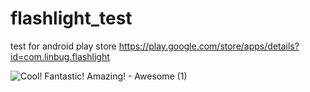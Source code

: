 # flashlight_test
test for android play store
https://play.google.com/store/apps/details?id=com.linbug.flashlight

![Cool! Fantastic! Amazing! - Awesome (1)](https://user-images.githubusercontent.com/18083080/159160803-29c62f45-95b7-4b5e-bee8-9f570fb809a0.png)
